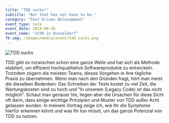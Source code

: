 ```yaml
---
title: "TDD sucks!"
subtitle: "But that has not have to be."
category: "Test Driven Delevopment"
event_type: talk
event_date: 2019-09-26
event_name: "JCON in Düsseldorf"
fb-img: /images/media/event/tdd_sucks.png
---
```


![TDD sucks](/images/stage/event/tdd_sucks.png)

TDD gibt es inzwischen schon eine ganze Weile und hat sich als Methode etabliert, um effizient hochqualitative Softwareprodukte zu entwickeln. Trotzdem zögern die meisten Teams, dieses Vorgehen in ihre tägliche Praxis zu übernehmen. Wenn man nach den Gründen fragt, hört man meist die dieselben Bedenken: Das Schreiben der Tests kostet zu viel Zeit, die Wartungskosten sind zu hoch und "In unserem (Legacy Code) ist das nicht möglich". Schaut man genauer hin, liegen aber die Ursachen für diese Sicht oft darin, dass einige wichtige Prinzipien und Muster von TDD außer Acht gelassen wurden. In meinem Vortrag zeige ich, wie Ihr die Symptome hierfür erkennen könnt und was Ihr tun müsst, um das ganze Potenzial von TDD zu nutzen.
